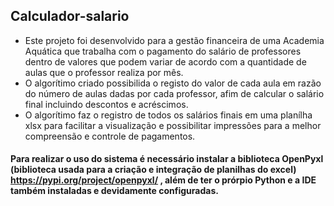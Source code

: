 ## Calculador-salario

- Este projeto foi desenvolvido para a gestão financeira de uma Academia Aquática que trabalha com o pagamento do salário de professores dentro de valores que podem variar de acordo com a quantidade de aulas que o professor realiza por mês.
- O algorítimo criado possibilida o registo do valor de cada aula em razão do número de aulas dadas por cada professor, afim de calcular o salário final incluindo descontos e acréscimos.
- O algorítimo faz o registro de todos os salários finais em uma planílha xlsx para facilitar a visualização e possibilitar impressões para a melhor compreensão e controle de pagamentos.

#### Para realizar o uso do sistema é necessário instalar a biblioteca OpenPyxl (biblioteca usada para a criação e integração de planilhas do excel) https://pypi.org/project/openpyxl/ , além de ter o prórpio Python e a IDE também instaladas e devidamente configuradas.
